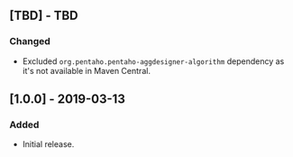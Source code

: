 ## [TBD] - TBD
### Changed
- Excluded `org.pentaho.pentaho-aggdesigner-algorithm` dependency as it's not available in Maven Central.

## [1.0.0] - 2019-03-13
### Added
- Initial release.
